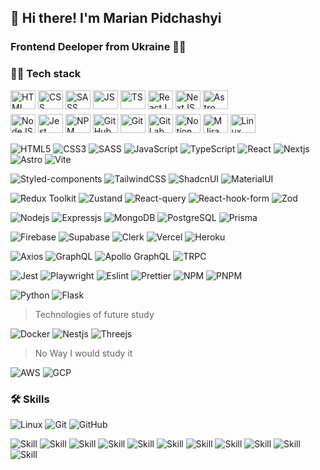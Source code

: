 ## 👋 Hi there! I'm Marian Pidchashyi

### Frontend Deeloper from Ukraine 💙💛

### 👨‍💻 Tech stack

<div align="left" style="margin-bottom: 5px">
  <img alt="HTML" height="30" width="40" src="https://cdn.jsdelivr.net/gh/devicons/devicon/icons/html5/html5-original.svg" />
  <img alt="CSS" height="30" width="40" src="https://cdn.jsdelivr.net/gh/devicons/devicon/icons/css3/css3-original.svg" />
  <img alt="SASS" height="30" width="40" src="https://cdn.jsdelivr.net/gh/devicons/devicon/icons/sass/sass-original.svg" />
  <img alt="JS" height="30" width="40" src="https://cdn.jsdelivr.net/gh/devicons/devicon/icons/javascript/javascript-original.svg" />
  <img alt="TS" height="30" width="40" src="https://cdn.jsdelivr.net/gh/devicons/devicon/icons/typescript/typescript-original.svg" />
  <img alt="ReactJS" height="30" width="40" src="https://cdn.jsdelivr.net/gh/devicons/devicon/icons/react/react-original.svg" />
  <img alt="NextJS" height="30" width="40" src="https://cdn.jsdelivr.net/gh/devicons/devicon/icons/nextjs/nextjs-original.svg" />
  <img alt="Astro" height="30" width="40" src="https://cdn.jsdelivr.net/gh/devicons/devicon/icons/astro/astro-original.svg" />
</div>

<div aligh="left">
  <img alt="NodeJS" height="30" width="40" src="https://cdn.jsdelivr.net/gh/devicons/devicon/icons/nodejs/nodejs-original.svg" />
  <img alt="Jest" height="30" width="40" src="https://cdn.jsdelivr.net/gh/devicons/devicon/icons/jest/jest-plain.svg" />
  <img alt="NPM" height="30" width="40" src="https://cdn.jsdelivr.net/gh/devicons/devicon/icons/npm/npm-original-wordmark.svg" />
  <img alt="GitHub" height="30" width="40" src="https://cdn.jsdelivr.net/gh/devicons/devicon/icons/github/github-original.svg" />
  <img alt="Git" height="30" width="40" src="https://cdn.jsdelivr.net/gh/devicons/devicon/icons/git/git-original.svg" />
  <img alt="GitLab" height="30" width="40" src="https://cdn.jsdelivr.net/gh/devicons/devicon/icons/gitlab/gitlab-original.svg" />
  <img alt="Notion" height="30" width="40" src="https://cdn.jsdelivr.net/gh/devicons/devicon/icons/notion/notion-original.svg" />
  <img alt="MJira" height="30" width="40" src="https://cdn.jsdelivr.net/gh/devicons/devicon/icons/jira/jira-original.svg" />
  <img alt="Linux" height="30" width="40" src="https://cdn.jsdelivr.net/gh/devicons/devicon/icons/linux/linux-original.svg" />
</div>

![HTML5](https://img.shields.io/badge/-HTML5-black?style=flat-square&logo=html5&logoColor=E34F26)
![CSS3](https://img.shields.io/badge/-CSS3-black?style=flat-square&logo=css3&logoColor=blue)
![SASS](https://img.shields.io/badge/-SASS-black?style=flat-square&logo=sass&logoColor=8e4871)
![JavaScript](https://img.shields.io/badge/-JavaScript-black?style=flat-square&logo=javascript)
![TypeScript](https://img.shields.io/badge/-TypeScript-black?style=flat-square&logo=typescript)
![React](https://img.shields.io/badge/-React-black?style=flat-square&logo=react)
![Nextjs](https://img.shields.io/badge/-Next.js-black?style=flat-square&logo=next.js)
![Astro](https://img.shields.io/badge/-Astro-black?style=flat-square&logo=astro&logoColor=#ff5d01)
![Vite](https://img.shields.io/badge/-Vite-black?style=flat-square&logo=vite)

![Styled-components](https://img.shields.io/badge/-Styled%20components-black?style=flat-square&logo=styledComponents)
![TailwindCSS](https://img.shields.io/badge/-TailwindCSS-black?style=flat-square&logo=tailwindcss)
![ShadcnUI](https://img.shields.io/badge/-ShadcnUI-black?style=flat-square&logo=shadcnui)
![MaterialUI](https://img.shields.io/badge/-MaterialUI-black?style=flat-square&logo=materialui)

![Redux Toolkit](https://img.shields.io/badge/-Redux%20Toolkit-black?style=flat-square&logo=redux&logoColor=5e3f90)
![Zustand](https://img.shields.io/badge/-Zustand-black?style=flat-square&logo=zustand)
![React-query](https://img.shields.io/badge/-React%20query-black?style=flat-square&logo=reactQuery)
![React-hook-form](https://img.shields.io/badge/-React%20hook%20form-black?style=flat-square&logo=reactHookForm)
![Zod](https://img.shields.io/badge/-Zod-black?style=flat-square&logo=zod&logoColor=3068b7)

![Nodejs](https://img.shields.io/badge/-Nodejs-black?style=flat-square&logo=Node.js)
![Expressjs](https://img.shields.io/badge/-Express.js-black?style=flat-square&logo=express)
![MongoDB](https://img.shields.io/badge/-MongoDB-black?style=flat-square&logo=mongodb)
![PostgreSQL](https://img.shields.io/badge/-PosgreSQL-black?style=flat-square&logo=postgresql)
![Prisma](https://img.shields.io/badge/-Prisma-black?style=flat-square&logo=prisma)

![Firebase](https://img.shields.io/badge/-Firebase-black?style=flat-square&logo=firebase)
![Supabase](https://img.shields.io/badge/-Supabase-black?style=flat-square&logo=supabase)
![Clerk](https://img.shields.io/badge/-Clerk-black?style=flat-square&logo=clerk)
![Vercel](https://img.shields.io/badge/-Vercel-black?style=flat-square&logo=vercel)
![Heroku](https://img.shields.io/badge/-Heroku-black?style=flat-square&logo=heroku&logoColor=430098)

![Axios](https://img.shields.io/badge/-Axios-black?style=flat-square&logo=axios)
![GraphQL](https://img.shields.io/badge/-GraphQL-black?style=flat-square&logo=graphql&logoColor=E10098)
![Apollo GraphQL](https://img.shields.io/badge/-Apollo%20GraphQL-black?style=flat-square&logo=apollo-graphql&logoColor=311C87)
![TRPC](https://img.shields.io/badge/-TRPC-black?style=flat-square&logo=trpc)

![Jest](https://img.shields.io/badge/-Jest-black?style=flat-square&logo=jest&logoColor=red)
![Playwright](https://img.shields.io/badge/-Playwright-black?style=flat-square&logo=playwright&logoColor=296b2d)
![Eslint](https://img.shields.io/badge/-Eslint-black?style=flat-square&logo=eslint&logoColor=4b32c3)
![Prettier](https://img.shields.io/badge/-Prettier-black?style=flat-square&logo=prettier&logoColor=1a2b34)
![NPM](https://img.shields.io/badge/-NPM-black?style=flat-square&logo=npm)
![PNPM](https://img.shields.io/badge/-PNPM-black?style=flat-square&logo=pnpm)

![Python](https://img.shields.io/badge/-Python-black?style=flat-square&logo=python)
![Flask](https://img.shields.io/badge/Flask-black?style=flat-square&logo=flask)

> Technologies of future study

![Docker](https://img.shields.io/badge/-Docker-black?style=flat-square&logo=docker)
![Nestjs](https://img.shields.io/badge/-Nestjs-black?style=flat-square&logo=nestjs&logoColor=ea2845)
![Threejs](https://img.shields.io/badge/Three.js-black?style=flat-square&logo=three-js)

> No Way I would study it

![AWS](https://img.shields.io/badge/AWS-black?style=flat-square&logo=amazon-aws)
![GCP](https://img.shields.io/badge/GCP-black?style=flat-square&logo=gcp-gcp)

### 🛠️ Skills

![Linux](https://img.shields.io/badge/Linux%20Shell-black?style=flat-square&logo=linux)
![Git](https://img.shields.io/badge/-Git-black?style=flat-square&logo=git)
![GitHub](https://img.shields.io/badge/-GitHub-black?style=flat-square&logo=github)

![Skill](https://img.shields.io/badge/RESTful%20APIs-black?style=flat-square)
![Skill](https://img.shields.io/badge/Responsive%20Design-black?style=flat-square)
![Skill](https://img.shields.io/badge/Performance%20Optimization-black?style=flat-square)
![Skill](https://img.shields.io/badge/Web%20Accessibility-black?style=flat-square)
![Skill](https://img.shields.io/badge/SEO-black?style=flat-square)
![Skill](https://img.shields.io/badge/Time%20Management-black?style=flat-square)
![Skill](https://img.shields.io/badge/Communication-black?style=flat-square)
![Skill](https://img.shields.io/badge/PWA-black?style=flat-square)
![Skill](https://img.shields.io/badge/Websockets-black?style=flat-square)
![Skill](https://img.shields.io/badge/CI/CD-black?style=flat-square)
![Skill](https://img.shields.io/badge/Continious%20Learning-black?style=flat-square)
